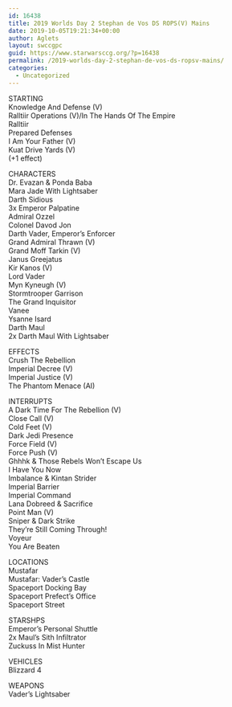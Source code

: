 ```yaml
---
id: 16438
title: 2019 Worlds Day 2 Stephan de Vos DS ROPS(V) Mains
date: 2019-10-05T19:21:34+00:00
author: Aglets
layout: swccgpc
guid: https://www.starwarsccg.org/?p=16438
permalink: /2019-worlds-day-2-stephan-de-vos-ds-ropsv-mains/
categories:
  - Uncategorized
---
```

STARTING  
Knowledge And Defense (V)  
Ralltiir Operations (V)/In The Hands Of The Empire  
Ralltiir  
Prepared Defenses  
I Am Your Father (V)  
Kuat Drive Yards (V)  
(+1 effect)

CHARACTERS  
Dr. Evazan & Ponda Baba  
Mara Jade With Lightsaber  
Darth Sidious  
3x Emperor Palpatine  
Admiral Ozzel  
Colonel Davod Jon  
Darth Vader, Emperor&#8217;s Enforcer  
Grand Admiral Thrawn (V)  
Grand Moff Tarkin (V)  
Janus Greejatus  
Kir Kanos (V)  
Lord Vader  
Myn Kyneugh (V)  
Stormtrooper Garrison  
The Grand Inquisitor  
Vanee  
Ysanne Isard  
Darth Maul  
2x Darth Maul With Lightsaber

EFFECTS  
Crush The Rebellion  
Imperial Decree (V)  
Imperial Justice (V)  
The Phantom Menace (AI)

INTERRUPTS  
A Dark Time For The Rebellion (V)  
Close Call (V)  
Cold Feet (V)  
Dark Jedi Presence  
Force Field (V)  
Force Push (V)  
Ghhhk & Those Rebels Won&#8217;t Escape Us  
I Have You Now  
Imbalance & Kintan Strider  
Imperial Barrier  
Imperial Command  
Lana Dobreed & Sacrifice  
Point Man (V)  
Sniper & Dark Strike  
They&#8217;re Still Coming Through!  
Voyeur  
You Are Beaten

LOCATIONS  
Mustafar  
Mustafar: Vader&#8217;s Castle  
Spaceport Docking Bay  
Spaceport Prefect&#8217;s Office  
Spaceport Street

STARSHPS  
Emperor&#8217;s Personal Shuttle  
2x Maul&#8217;s Sith Infiltrator  
Zuckuss In Mist Hunter

VEHICLES  
Blizzard 4

WEAPONS  
Vader&#8217;s Lightsaber